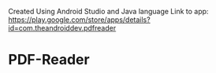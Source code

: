 Created Using Android Studio and Java language 
Link to app: https://play.google.com/store/apps/details?id=com.theandroiddev.pdfreader

# PDF-Reader
